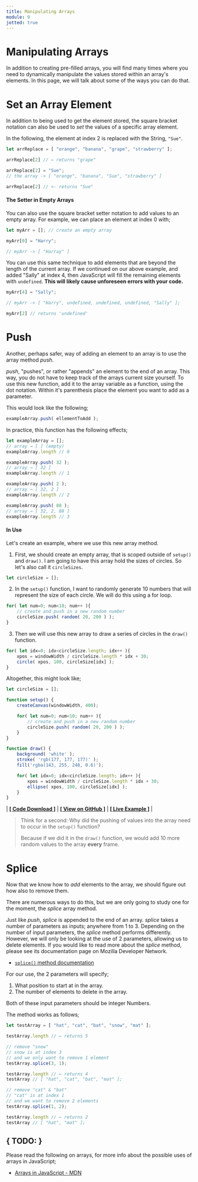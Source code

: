 ```yaml
---
title: Manipulating Arrays
module: 9
jotted: true
---
```


# Manipulating Arrays

In addition to creating pre-filled arrays, you will find many times where you need to dynamically manipulate the values stored within an array's elements. In this page, we will talk about some of the ways you can do that.

# Set an Array Element

In addition to being used to get the element stored, the square bracket notation can also be used to _set_ the values of a specific array element.

In the following, the element at index 2 is replaced with the String, `"Sue"`.

```js
let arrReplace = [ "orange", "banana", "grape", "strawberry" ];

arrReplace[2] // ← returns "grape"

arrReplace[2] = "Sue";
// the array -> [ "orange", "banana", "Sue", "strawberry" ]

arrReplace[2] // <- returns "Sue"
```

#### The Setter in Empty Arrays

You can also use the square bracket setter notation to add values to an empty array. For example, we can place an element at index 0 with;

```js
let myArr = []; // create an empty array

myArr[0] = "Harry";

// myArr -> [ "Harray" ]
```

You can use this same technique to add elements that are beyond the length of the current array. If we continued on our above example, and added "Sally" at index 4, then JavaScript will fill the remaining elements with `undefined`. **This will likely cause unforeseen errors with your code.**

```js
myArr[4] = "Sally";

// myArr -> [ "Harry", undefined, undefined, undefined, "Sally" ];

myArr[2] // returns 'undefined'
```


# Push

Another, perhaps safer, way of adding an element to an array is to use the array method _push_.

_push_, "pushes", or rather "appends" an element to the end of an array. This way, you do not have to keep track of the arrays current size yourself. To use this new function, add it to the array variable as a function, using the dot notation. Within it's parenthesis place the element you want to add as a parameter.

This would look like the following;

```js
exampleArray.push( ellementToAdd );
```

In practice, this function has the following effects;

```js
let exampleArray = [];
// array → [ ] (empty)
exampleArray.length // 0

exampleArray.push( 32 );
// array → [ 32 ]
exampleArray.length // 1

exampleArray.push( 2 );
// array → [ 32, 2 ]
exampleArray.length // 2

exampleArray.push( 88 );
// array → [ 32, 2, 88 ]
exampleArray.length // 3
```

#### In Use

Let's create an example, where we use this new array method.

1. First, we should create an empty array, that is scoped outside of `setup()` and `draw()`. I am going to have this array hold the sizes of circles. So let's also call it `circleSizes`.
```js
let circleSize = [];
```

2. In the `setup()` function, I want to randomly generate 10 numbers that will represent the size of each circle. We will do this using a for loop.
```js
for( let num=0; num<10; num++ ){
    // create and push in a new random number
    circleSize.push( random( 20, 200 ) );
}
```

3. Then we will use this new array to draw a series of circles in the `draw()` function.
```js
for( let idx=0; idx<circleSize.length; idx++ ){
    xpos = windowWidth / circleSize.length * idx + 30;
    circle( xpos, 100, circleSize[idx] );
}
```


Altogether, this might look like;

```js
let circleSize = [];

function setup() {
    createCanvas(windowWidth, 400);

    for( let num=0; num<10; num++ ){
        // create and push in a new random number
        circleSize.push( random( 20, 200 ) );
    }
}

function draw() {
    background( 'white' );
    stroke( 'rgb(177, 177, 177)' );
    fill('rgba(143, 255, 248, 0.6)');

    for( let idx=0; idx<circleSize.length; idx++ ){
        xpos = windowWidth / circleSize.length * idx + 30;
        ellipse( xpos, 100, circleSize[idx] );
    }
}
```


<div id="jotted-demo-1" class=""></div>
</div>
<script>
    new Jotted(document.querySelector("#jotted-demo-1"), {
    files: [
        {
            type: "js",
            url:"https://raw.githubusercontent.com/Montana-Media-Arts/120_CreativeCoding/master/lecture_code/09/05_array_push_01/sketch.js"
        },
        {
            type: "html",
            url:"../../../p5_resources/index.html"
    }],
    // plugins: [ "codemirror", "console" ]
    plugins: [ "codemirror" ]
});
</script>

| [**[ Code Download ]**](https://github.com/Montana-Media-Arts/120_CreativeCoding/raw/master/lecture_code/09/05_array_push_01/05_array_push_01.zip) | [**[ View on GitHub ]**](https://github.com/Montana-Media-Arts/120_CreativeCoding/raw/master/lecture_code/09/05_array_push_01/) | [**[ Live Example ]**](https://montana-media-arts.github.io/120_CreativeCoding/lecture_code/09/05_array_push_01/) |



> Think for a second: Why did the pushing of values into the array need to occur in the `setup()` function?
>
> Because if we did it in the `draw()` function, we would add 10 more random values to the array **every** frame.

# Splice

Now that we know how to _add_ elements to the array, we should figure out how also to remove them.

There are numerous ways to do this, but we are only going to study one for the moment, the _splice_ array method.

Just like _push_, _splice_ is appended to the end of an array. _splice_ takes a number of parameters as inputs; anywhere from 1 to 3. Depending on the number of input parameters, the _splice_ method performs differently. However, we will only be looking at the use of 2 parameters, allowing us to delete elements. If you would like to read more about the _splice_ method, please see its documentation page on Mozilla Developer Network.

- [`splice()` method documentation](https://developer.mozilla.org/en-US/docs/Web/JavaScript/Reference/Global_Objects/Array/splice)

For our use, the 2 parameters will specify;

1. What position to start at in the array.
2. The number of elements to delete in the array.

Both of these input parameters should be integer Numbers.

The method works as follows;

```js
let testArray = [ "hat", "cat", "bat", "snow", "mat" ];

testArray.length // ← returns 5

// remove "snow"
// snow is at index 3
// and we only want to remove 1 element
testArray.splice(3, 1);

testArray.length // ← returns 4
testArray // [ "hat", "cat", "bat", "mat" ];

// remove "cat" & "bat"
// "cat" is at index 1
// and we want to remove 2 elements
testArray.splice(1, 2);

testArray.length // ← returns 2
testArray // [ "hat", "mat" ];
```



## { TODO: }

Please read the following on arrays, for more info about the possible uses of arrays in JavaScript;

- [Arrays in JavaScript - MDN](https://developer.mozilla.org/en-US/docs/Web/JavaScript/Reference/Global_Objects/Array)
